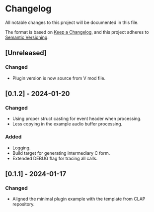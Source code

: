 # Changelog

All notable changes to this project will be documented in this file.

The format is based on [Keep a Changelog](https://keepachangelog.com/en/1.0.0/),
and this project adheres to [Semantic Versioning](https://semver.org/spec/v2.0.0.html).

## [Unreleased]
### Changed
* Plugin version is now source from V mod file.

## [0.1.2] - 2024-01-20
### Changed
* Using proper struct casting for event header when processing.
* Less copying in the example audio buffer processing.

### Added
* Logging.
* Build target for generating intermediary C form.
* Extended DEBUG flag for tracing all calls.

## [0.1.1] - 2024-01-17

### Changed
- Aligned the minimal plugin example with the template from CLAP repository.
